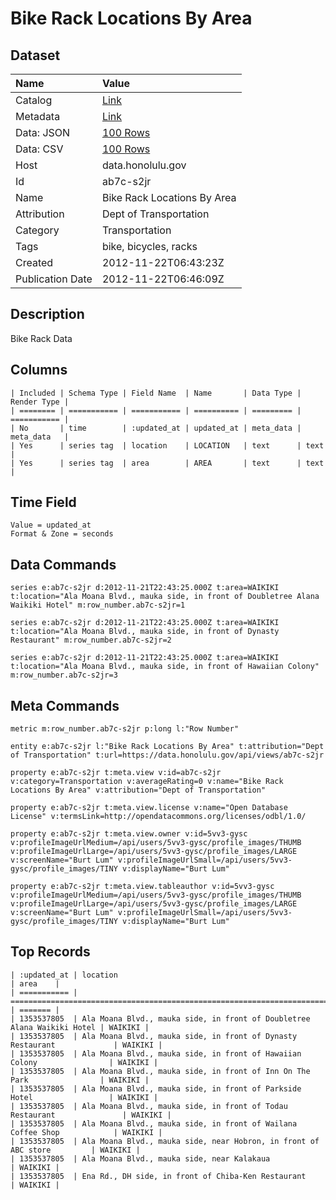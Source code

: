 # Bike Rack Locations By Area

## Dataset

| Name | Value |
| :--- | :---- |
| Catalog | [Link](https://catalog.data.gov/dataset/bike-rack-locations-by-area-4ce78) |
| Metadata | [Link](https://data.honolulu.gov/api/views/ab7c-s2jr) |
| Data: JSON | [100 Rows](https://data.honolulu.gov/api/views/ab7c-s2jr/rows.json?max_rows=100) |
| Data: CSV | [100 Rows](https://data.honolulu.gov/api/views/ab7c-s2jr/rows.csv?max_rows=100) |
| Host | data.honolulu.gov |
| Id | ab7c-s2jr |
| Name | Bike Rack Locations By Area |
| Attribution | Dept of Transportation |
| Category | Transportation |
| Tags | bike, bicycles, racks |
| Created | 2012-11-22T06:43:23Z |
| Publication Date | 2012-11-22T06:46:09Z |

## Description

Bike Rack Data

## Columns

```ls
| Included | Schema Type | Field Name  | Name       | Data Type | Render Type |
| ======== | =========== | =========== | ========== | ========= | =========== |
| No       | time        | :updated_at | updated_at | meta_data | meta_data   |
| Yes      | series tag  | location    | LOCATION   | text      | text        |
| Yes      | series tag  | area        | AREA       | text      | text        |
```

## Time Field

```ls
Value = updated_at
Format & Zone = seconds
```

## Data Commands

```ls
series e:ab7c-s2jr d:2012-11-21T22:43:25.000Z t:area=WAIKIKI t:location="Ala Moana Blvd., mauka side, in front of Doubletree Alana Waikiki Hotel" m:row_number.ab7c-s2jr=1

series e:ab7c-s2jr d:2012-11-21T22:43:25.000Z t:area=WAIKIKI t:location="Ala Moana Blvd., mauka side, in front of Dynasty Restaurant" m:row_number.ab7c-s2jr=2

series e:ab7c-s2jr d:2012-11-21T22:43:25.000Z t:area=WAIKIKI t:location="Ala Moana Blvd., mauka side, in front of Hawaiian Colony" m:row_number.ab7c-s2jr=3
```

## Meta Commands

```ls
metric m:row_number.ab7c-s2jr p:long l:"Row Number"

entity e:ab7c-s2jr l:"Bike Rack Locations By Area" t:attribution="Dept of Transportation" t:url=https://data.honolulu.gov/api/views/ab7c-s2jr

property e:ab7c-s2jr t:meta.view v:id=ab7c-s2jr v:category=Transportation v:averageRating=0 v:name="Bike Rack Locations By Area" v:attribution="Dept of Transportation"

property e:ab7c-s2jr t:meta.view.license v:name="Open Database License" v:termsLink=http://opendatacommons.org/licenses/odbl/1.0/

property e:ab7c-s2jr t:meta.view.owner v:id=5vv3-gysc v:profileImageUrlMedium=/api/users/5vv3-gysc/profile_images/THUMB v:profileImageUrlLarge=/api/users/5vv3-gysc/profile_images/LARGE v:screenName="Burt Lum" v:profileImageUrlSmall=/api/users/5vv3-gysc/profile_images/TINY v:displayName="Burt Lum"

property e:ab7c-s2jr t:meta.view.tableauthor v:id=5vv3-gysc v:profileImageUrlMedium=/api/users/5vv3-gysc/profile_images/THUMB v:profileImageUrlLarge=/api/users/5vv3-gysc/profile_images/LARGE v:screenName="Burt Lum" v:profileImageUrlSmall=/api/users/5vv3-gysc/profile_images/TINY v:displayName="Burt Lum"
```

## Top Records

```ls
| :updated_at | location                                                                | area    | 
| =========== | ======================================================================= | ======= | 
| 1353537805  | Ala Moana Blvd., mauka side, in front of Doubletree Alana Waikiki Hotel | WAIKIKI | 
| 1353537805  | Ala Moana Blvd., mauka side, in front of Dynasty Restaurant             | WAIKIKI | 
| 1353537805  | Ala Moana Blvd., mauka side, in front of Hawaiian Colony                | WAIKIKI | 
| 1353537805  | Ala Moana Blvd., mauka side, in front of Inn On The Park                | WAIKIKI | 
| 1353537805  | Ala Moana Blvd., mauka side, in front of Parkside Hotel                 | WAIKIKI | 
| 1353537805  | Ala Moana Blvd., mauka side, in front of Todau Restaurant               | WAIKIKI | 
| 1353537805  | Ala Moana Blvd., mauka side, in front of Wailana Coffee Shop            | WAIKIKI | 
| 1353537805  | Ala Moana Blvd., mauka side, near Hobron, in front of ABC store         | WAIKIKI | 
| 1353537805  | Ala Moana Blvd., mauka side, near Kalakaua                              | WAIKIKI | 
| 1353537805  | Ena Rd., DH side, in front of Chiba-Ken Restaurant                      | WAIKIKI | 
```